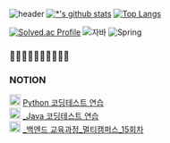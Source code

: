 ![header](https://capsule-render.vercel.app/api?type=waving&color=auto&height=200&section=header&text=LEE%20ZEUS&fontSize=70)
[![*'s github stats](https://github-readme-stats.vercel.app/api?username=Lee-Jewoo)](https://github.com/Lee-Jewoo)
[![Top Langs](https://github-readme-stats.vercel.app/api/top-langs/?username=Lee-Jewoo)](https://github.com/Lee-Jewoo/github-readme-stats)<br>

[![Solved.ac Profile](http://mazassumnida.wtf/api/generate_badge?boj=zeus0801)](https://solved.ac/zeus0801)
![자바](https://img.shields.io/badge/-자바-007396?style=flat&logo=Java&logoColor=ffffff)
![Spring](https://img.shields.io/badge/-Spring-6DB33F?style=for-the-badge&logo=Spring&logoColor=white)


### 🥔🥔🥔🥔🥔🥔🥔🥔🥔🥔<br>
### NOTION
<img src="https://github.com/Lee-jewoo/Lee-Jewoo/assets/137736223/c7f9055e-2312-4464-a58f-a29cba26e1bb" width="20"> [ Python 코딩테스트 연습](https://2zeus.notion.site/Python-dfbe8994b5594d62a3772c7c89660407?pvs=4)<br>
<img src="https://github.com/Lee-jewoo/Lee-Jewoo/assets/137736223/c7f9055e-2312-4464-a58f-a29cba26e1bb" width="20"> [_Java 코딩테스트 연습](https://2zeus.notion.site/Java-f7466b9fee6f486fb4eefe35f00acb13?pvs=4)<br>
<img src="https://github.com/Lee-jewoo/Lee-Jewoo/assets/137736223/c7f9055e-2312-4464-a58f-a29cba26e1bb" width="20"> [_백엔드 교육과정_멀티캠퍼스_15회차](https://2zeus.notion.site/KDT-acc2885514d84aa4a1d714f37fc2dae6?pvs=4)<br>

